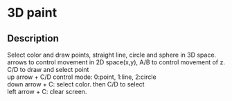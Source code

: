 # 3D paint

## Description
Select color and draw points, straight line, circle and sphere in 3D space.<br>
arrows to control movement in 2D space(x,y), A/B to control movement of z.<br>
C/D to draw and select point<br>
up arrow + C/D control mode: 0:point, 1:line, 2:circle<br>
down arrow + C: select color. then C/D to select<br>
left arrow + C: clear screen.<br>